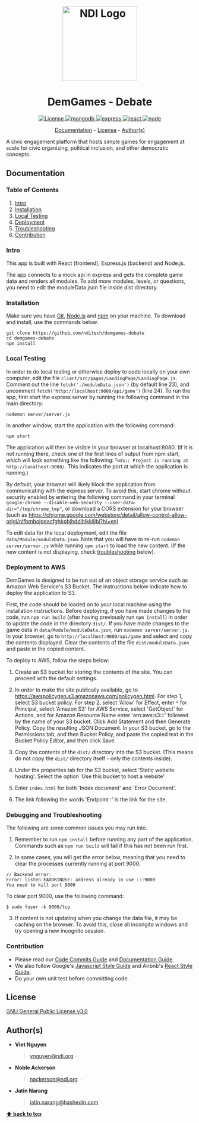 <h1 align="center">
    <a href="https://www.ndi.org/"><img src="https://www.ndi.org/sites/all/themes/ndi/images/NDI_logo_svg.svg" alt="NDI Logo" width="200"></a>
  </h1>
  
  <h1 align="center">
    DemGames - Debate
  </h1>
  
  <p align="center">
    <a href="https://github.com/nditech/demgames-debate/blob/master/LICENSE">
      <img src="https://img.shields.io/badge/license-GPL-red.svg" alt="License"/>
    </a>
    <a href="https://docs.mongodb.com/">
      <img src="https://img.shields.io/badge/mongodb-v3.6.5-blue.svg" alt="mongodb"/>
    </a>
    <a href="https://www.npmjs.com/package/express">
      <img src="https://img.shields.io/badge/express-v4.16.3-blue.svg" alt="express"/>
    </a>
    <a href="https://www.npmjs.com/package/react">
      <img src="https://img.shields.io/badge/react-v14.4.0-blue.svg" alt="react"/>
    </a>
    <a href="https://nodejs.org/en/docs/">
      <img src="https://img.shields.io/badge/node-v10.3.0-blue.svg" alt="node"/>
    </a>
  </p>
  
  <p align="center">
    <a href="#documentation">Documentation</a> - 
    <a href="#license">License</a> - 
    <a href="#authors">Author(s)</a>
  </p>
  
A civic engagement platform that hosts simple games for engagement at scale for civic organizing, political inclusion, and other democratic concepts. 
  
  ## Documentation
    
  ### Table of Contents
  
  1. [Intro](#intro)
  1. [Installation](#installation)
  1. [Local Testing](#local-testing)
  1. [Deployment](#deployment-to-aws)
  1. [Troubleshooting](#debugging-and-troubleshooting)
  1. [Contribution](#contribution)
  
### Intro
  
  This app is built with React (frontend), Express.js (backend) and Node.js.
  
  The app connects to a mock api in express and gets the complete game data and renders all modules.
  To add more modules, levels, or questions, you need to edit the moduleData.json file inside dist directory. 
    
### Installation
  
  Make sure you have [Git](https://git-scm.com/downloads), [Node.js](https://nodejs.org/en/download/package-manager/) and [npm](https://www.npmjs.com/get-npm) on your machine. To download and install, use the commands below. 
  

  ```
  git clone https://github.com/nditech/demgames-debate
  cd demgames-debate
  npm install
  ```

### Local Testing

 In order to do local testing or otherwise deploy to code locally on your own computer, edit the file `client/src/pages/LandingPage/LandingPage.js`. Comment out the line `fetch('./moduleData.json')` (by default line 23), and uncomment `fetch('http://localhost:9000/api/game')` (line 24). To run the app, first start the express server by running the following command in the main directory:

  ```
  nodemon server/server.js  
  ```

  In another window, start the application with the following command:

  ```
  npm start
  ```

  The application will then be visible in your browser at localhost:8080. (If it is not running there, check one of the first lines of output from npm start, which will look something like the following: `｢wds｣: Project is running at http://localhost:8080/`. This indicates the port at which the application is running.)

  By default, your browser will likely block the application from communicating with the express server. To avoid this, start chrome without security enabled by entering the following command in your terminal `google-chrome --disable-web-security --user-data-dir="/tmp/chrome_tmp"`, or download a CORS extension for your browser (such as https://chrome.google.com/webstore/detail/allow-control-allow-origi/nlfbmbojpeacfghkpbjhddihlkkiljbi?hl=en)

To edit data for the local deployment, edit the file `data/Module/moduleData.json`. Note that you will have to re-run `nodemon server/server.js` while running `npm start` to load the new content. (If the new content is not displaying, check [troubleshooting](#debugging-and-troubleshooting) below).

### Deployment to AWS

DemGames is designed to be run out of an object storage service such as Amazon Web Service's S3 Bucket. The instructions below indicate how to deploy the application to S3.

First, the code should be loaded on to your local machine using the installation instructions. Before deploying, if you have  made changes to the code, run `npm run build` (after having previously run `npm install`) in order to update the code in the directory `dist/`. If you have made changes to the game data in `data/Module/moduleData.json`, run `nodemon server/server.js`. In your browser, go to `http://localhost:9000/api/game` and select and copy the contents displayed. Clear the contents of the file `dist/moduleData.json` and paste in the copied content.

To deploy to AWS, follow the steps below:

1. Create an S3 bucket for storing the contents of the site. You can proceed with the default settings.

2. In order to make the site publically available, go to https://awspolicygen.s3.amazonaws.com/policygen.html. For step 1, select S3 bucket policy. For step 2, select 'Allow' for Effect, enter `*` for Principal, select 'Amazon S3' for AWS Service, select 'GetObject' for Actions, and for Amazon Resource Name enter 'arn:aws:s3:::' followed by the name of your S3 bucket. Click Add Statement and then Generate Policy. Copy the resulting JSON Document. In your S3 bucket, go to the Permissions tab, and then Bucket Policy, and paste the copied text in the Bucket Policy Editor, and then click Save.

3. Copy the contents of the `dist/` directory into the S3 bucket. (This means do not copy the `dist/` directory itself - only the contents inside).

4. Under the properties tab for the S3 bucket, select 'Static website hosting'. Select the option 'Use this bucket to host a website'

5. Enter `index.html` for both 'Index document' and 'Error Document'.

6. The link following the words 'Endpoint :' is the link for the site.


### Debugging and Troubleshooting

  The following are some common issues you may run into.

1. Remember to run `npm install` before running any part of the application. Commands such as `npm run build` will fail if this has not been run first.

2. In some cases, you will get the error below, meaning that you need to clear the processes currently running at port 9000.
  ```
  // Backend error:
  Error: listen EADDRINUSE: address already in use :::9000
  You need to kill port 9000
  ```

To clear port 9000, use the following command:
``` 
$ sudo fuser -k 9000/tcp
```

3. If content is not updating when you change the data file, it may be caching on the browser. To avoid this, close all incongito windows and try opening a new incognito session.

### Contribution
  
  * Please read our [Code Commits Guide](https://github.com/nditech/git-styleguide) and [Documentation Guide](https://github.com/nditech/standardized-README).
  * We also follow Google's [Javascript Style Guide](https://google.github.io/styleguide/jsguide.html) and Airbnb's [React Style Guide](https://github.com/airbnb/javascript/tree/master/react).
  * Do your own unit test before committing code.
  
  ## License
  
  [GNU General Public License v3.0](./LICENSE)
  
  ## Author(s)
  
  * <b>Viet Nguyen</b>
      > vnguyen@ndi.org &nbsp;&middot;&nbsp;
  * <b>Noble Ackerson</b>
      > nackerson@ndi.org &nbsp;&middot;&nbsp;
  * <b>Jatin Narang</b>
      > jatin.narang@hashedin.com &nbsp;&middot;&nbsp;
      
  
  **[⬆ back to top](#documentation)**
